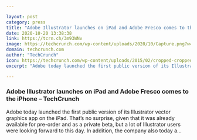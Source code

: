 ```yaml
---

layout: post
category: press
title: "Adobe Illustrator launches on iPad and Adobe Fresco comes to the iPhone"
date: 2020-10-20 13:38:38
link: https://tcrn.ch/3m93WNv
image: https://techcrunch.com/wp-content/uploads/2020/10/Capture.png?w=764
domain: techcrunch.com
author: "TechCrunch"
icon: https://techcrunch.com/wp-content/uploads/2015/02/cropped-cropped-favicon-gradient.png?w=180
excerpt: "Adobe today launched the first public version of its Illustrator vector graphics app on the iPad. That’s no surprise, given that it was already available for pre-order and as a private beta, but a lot of Illustrator users were looking forward to this day. In addition, the company also today a…"

---
```


### Adobe Illustrator launches on iPad and Adobe Fresco comes to the iPhone – TechCrunch

Adobe today launched the first public version of its Illustrator vector graphics app on the iPad. That’s no surprise, given that it was already available for pre-order and as a private beta, but a lot of Illustrator users were looking forward to this day. In addition, the company also today a…